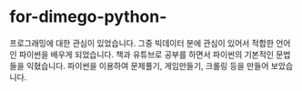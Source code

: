 # for-dimego-python-

프로그래밍에 대한 관심이 있었습니다.
그중 빅데이터 분에 관심이 있어서 적합한 언어인 파이썬을 배우게 되었습니다.
책과 유튜브로 공부를 하면서 파이썬의 기본적인 문법들을 익혔습니다.
파이썬을 이용하여 문제풀기, 게임만들기, 크롤링 등을 만들어 보았습니다.
